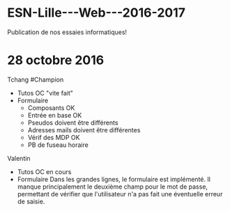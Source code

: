 # ESN-Lille---Web---2016-2017
Publication de nos essaies informatiques!

# 28 octobre 2016

Tchang #Champion
- Tutos OC "vite fait"
- Formulaire
	- Composants OK
	- Entrée en base OK
	- Pseudos doivent être différents
	- Adresses mails doivent être différentes
	- Vérif des MDP OK
	- PB de fuseau horaire

Valentin
- Tutos OC en cours
- Formulaire
    Dans les grandes lignes, le formulaire est implémenté.
    Il manque principalement le deuxième champ pour le mot de passe, 
permettant de vérifier que l'utilisateur n'a pas fait une éventuelle erreur de saisie.


